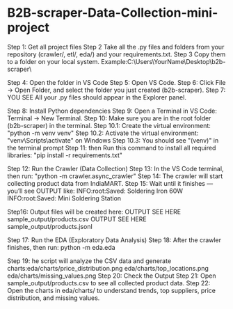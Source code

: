 # B2B-scraper-Data-Collection-mini-project
Step 1: Get all project files
Step 2 Take all the .py files and folders from your repository (crawler/, etl/, eda/) and your requirements.txt.
Step 3 Copy them to a folder on your local system. Example:C:\Users\YourName\Desktop\b2b-scraper\
 
Step 4: Open the folder in VS Code
Step 5: Open VS Code.
Step 6: Click File → Open Folder, and select the folder you just created (b2b-scraper).
Step 7: YOU SEE All your .py files should appear in the Explorer panel.

Step 8: Install Python dependencies
Step 9: Open a Terminal in VS Code: Terminal → New Terminal.
Step 10: Make sure you are in the root folder (b2b-scraper) in the terminal.
    Step 10.1: Create the virtual environment: "python -m venv venv"
    Step 10.2: Activate the virtual environment: "venv\Scripts\activate" on Windows
    Step 10.3: You should see "(venv)" in the terminal prompt
Step 11: then Run this command to install all required libraries: "pip install -r requirements.txt"

Step 12: Run the Crawler (Data Collection)
Step 13: In the VS Code terminal, then run: "python -m crawler.async_crawler"
Step 14: The crawler will start collecting product data from IndiaMART.
Step 15: Wait until it finishes — you’ll see OUTPUT like:
                                              INFO:root:Saved: Soldering Iron 60W
                                              INFO:root:Saved: Mini Soldering Station

Step16: Output files will be created here: OUTPUT SEE HERE sample_output/products.csv
                                           OUTPUT SEE HERE sample_output/products.jsonl

Step 17: Run the EDA (Exploratory Data Analysis)
Step 18: After the crawler finishes, then run: python -m eda.eda

Step 19: he script will analyze the CSV data and generate charts:eda/charts/price_distribution.png
                                                        eda/charts/top_locations.png
                                                        eda/charts/missing_values.png
Step 20: Check the Output
Step 21: Open sample_output/products.csv to see all collected product data.
Step 22: Open the charts in eda/charts/ to understand trends, top suppliers, price distribution, and missing values.
